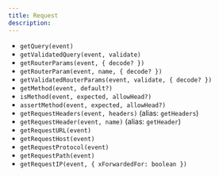 ```yaml
---
title: Request
description:
---
```


- `getQuery(event)`
- `getValidatedQuery(event, validate)`
- `getRouterParams(event, { decode? })`
- `getRouterParam(event, name, { decode? })`
- `getValidatedRouterParams(event, validate, { decode? })`
- `getMethod(event, default?)`
- `isMethod(event, expected, allowHead?)`
- `assertMethod(event, expected, allowHead?)`
- `getRequestHeaders(event, headers)` (alias: `getHeaders`)
- `getRequestHeader(event, name)` (alias: `getHeader`)
- `getRequestURL(event)`
- `getRequestHost(event)`
- `getRequestProtocol(event)`
- `getRequestPath(event)`
- `getRequestIP(event, { xForwardedFor: boolean })`

